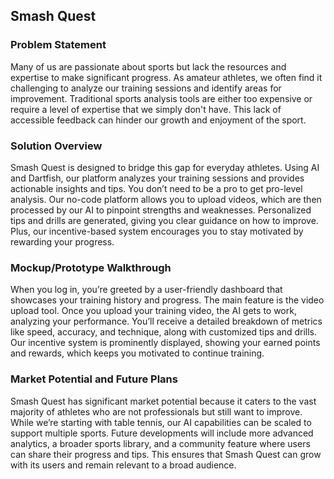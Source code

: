 ## Smash Quest

### Problem Statement

Many of us are passionate about sports but lack the resources and expertise to make significant progress. As amateur athletes, we often find it challenging to analyze our training sessions and identify areas for improvement. Traditional sports analysis tools are either too expensive or require a level of expertise that we simply don't have. This lack of accessible feedback can hinder our growth and enjoyment of the sport.

### Solution Overview

Smash Quest is designed to bridge this gap for everyday athletes. Using AI and Dartfish, our platform analyzes your training sessions and provides actionable insights and tips. You don’t need to be a pro to get pro-level analysis. Our no-code platform allows you to upload videos, which are then processed by our AI to pinpoint strengths and weaknesses. Personalized tips and drills are generated, giving you clear guidance on how to improve. Plus, our incentive-based system encourages you to stay motivated by rewarding your progress.

### Mockup/Prototype Walkthrough

When you log in, you’re greeted by a user-friendly dashboard that showcases your training history and progress. The main feature is the video upload tool. Once you upload your training video, the AI gets to work, analyzing your performance. You’ll receive a detailed breakdown of metrics like speed, accuracy, and technique, along with customized tips and drills. Our incentive system is prominently displayed, showing your earned points and rewards, which keeps you motivated to continue training.

### Market Potential and Future Plans

Smash Quest has significant market potential because it caters to the vast majority of athletes who are not professionals but still want to improve. While we’re starting with table tennis, our AI capabilities can be scaled to support multiple sports. Future developments will include more advanced analytics, a broader sports library, and a community feature where users can share their progress and tips. This ensures that Smash Quest can grow with its users and remain relevant to a broad audience.
